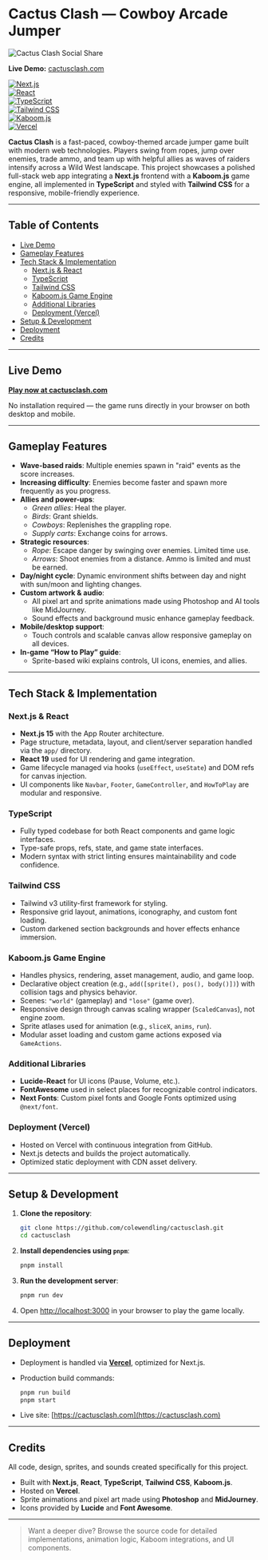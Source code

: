 # Cactus Clash — Cowboy Arcade Jumper

![Cactus Clash Social Share](public/meta/social-share.png)

**Live Demo:** [cactusclash.com](https://cactusclash.com)

[![Next.js](https://img.shields.io/badge/Next.js-15.1.2-000000?style=flat&logo=nextdotjs&logoColor=white)](https://nextjs.org/)  
[![React](https://img.shields.io/badge/React-19.0.0-20232A?style=flat&logo=react&logoColor=white)](https://react.dev/)  
[![TypeScript](https://img.shields.io/badge/TypeScript-5-3178C6?style=flat&logo=typescript&logoColor=white)](https://www.typescriptlang.org/)  
[![Tailwind CSS](https://img.shields.io/badge/Tailwind_CSS-3.4.1-06B6D4?style=flat&logo=tailwindcss&logoColor=white)](https://tailwindcss.com/)  
[![Kaboom.js](https://img.shields.io/badge/Kaboom.js-3000.1.17-FA4E0A?style=flat)](https://kaboomjs.com/)  
[![Vercel](https://img.shields.io/badge/Vercel-Deploy-000000?style=flat&logo=vercel&logoColor=white)](https://vercel.com/)  

**Cactus Clash** is a fast-paced, cowboy-themed arcade jumper game built with modern web technologies. Players swing from ropes, jump over enemies, trade ammo, and team up with helpful allies as waves of raiders intensify across a Wild West landscape. This project showcases a polished full-stack web app integrating a **Next.js** frontend with a **Kaboom.js** game engine, all implemented in **TypeScript** and styled with **Tailwind CSS** for a responsive, mobile-friendly experience.

---

## Table of Contents

- [Live Demo](#live-demo)
- [Gameplay Features](#gameplay-features)
- [Tech Stack & Implementation](#tech-stack--implementation)
  - [Next.js & React](#nextjs--react)
  - [TypeScript](#typescript)
  - [Tailwind CSS](#tailwind-css)
  - [Kaboom.js Game Engine](#kaboomjs-game-engine)
  - [Additional Libraries](#additional-libraries)
  - [Deployment (Vercel)](#deployment-vercel)
- [Setup & Development](#setup--development)
- [Deployment](#deployment)
- [Credits](#credits)

---

## Live Demo

[**Play now at cactusclash.com**](https://cactusclash.com)

No installation required — the game runs directly in your browser on both desktop and mobile.

---

## Gameplay Features

- **Wave-based raids**: Multiple enemies spawn in "raid" events as the score increases.
- **Increasing difficulty**: Enemies become faster and spawn more frequently as you progress.
- **Allies and power-ups**:
  - *Green allies*: Heal the player.
  - *Birds*: Grant shields.
  - *Cowboys*: Replenishes the grappling rope.
  - *Supply carts*: Exchange coins for arrows.
- **Strategic resources**:
  - *Rope*: Escape danger by swinging over enemies. Limited time use.
  - *Arrows*: Shoot enemies from a distance. Ammo is limited and must be earned.
- **Day/night cycle**: Dynamic environment shifts between day and night with sun/moon and lighting changes.
- **Custom artwork & audio**:
  - All pixel art and sprite animations made using Photoshop and AI tools like MidJourney.
  - Sound effects and background music enhance gameplay feedback.
- **Mobile/desktop support**:
  - Touch controls and scalable canvas allow responsive gameplay on all devices.
- **In-game “How to Play” guide**:
  - Sprite-based wiki explains controls, UI icons, enemies, and allies.

---

## Tech Stack & Implementation

### Next.js & React

- **Next.js 15** with the App Router architecture.
- Page structure, metadata, layout, and client/server separation handled via the `app/` directory.
- **React 19** used for UI rendering and game integration.
- Game lifecycle managed via hooks (`useEffect`, `useState`) and DOM refs for canvas injection.
- UI components like `Navbar`, `Footer`, `GameController`, and `HowToPlay` are modular and responsive.

### TypeScript

- Fully typed codebase for both React components and game logic interfaces.
- Type-safe props, refs, state, and game state interfaces.
- Modern syntax with strict linting ensures maintainability and code confidence.

### Tailwind CSS

- Tailwind v3 utility-first framework for styling.
- Responsive grid layout, animations, iconography, and custom font loading.
- Custom darkened section backgrounds and hover effects enhance immersion.

### Kaboom.js Game Engine

- Handles physics, rendering, asset management, audio, and game loop.
- Declarative object creation (e.g., `add([sprite(), pos(), body()])`) with collision tags and physics behavior.
- Scenes: `"world"` (gameplay) and `"lose"` (game over).
- Responsive design through canvas scaling wrapper (`ScaledCanvas`), not engine zoom.
- Sprite atlases used for animation (e.g., `sliceX`, `anims`, `run`).
- Modular asset loading and custom game actions exposed via `GameActions`.

### Additional Libraries

- **Lucide-React** for UI icons (Pause, Volume, etc.).
- **FontAwesome** used in select places for recognizable control indicators.
- **Next Fonts**: Custom pixel fonts and Google Fonts optimized using `@next/font`.

### Deployment (Vercel)

- Hosted on Vercel with continuous integration from GitHub.
- Next.js detects and builds the project automatically.
- Optimized static deployment with CDN asset delivery.

---

## Setup & Development

1. **Clone the repository**:
   ```bash
   git clone https://github.com/colewendling/cactusclash.git
   cd cactusclash
   ```

2. **Install dependencies using `pnpm`**:
   ```bash
   pnpm install
   ```

3. **Run the development server**:
   ```bash
   pnpm run dev
   ```

4. Open [http://localhost:3000](http://localhost:3000) in your browser to play the game locally.

---

## Deployment

- Deployment is handled via [**Vercel**](https://vercel.com), optimized for Next.js.
- Production build commands:
  ```bash
  pnpm run build
  pnpm start
  ```

- Live site: [https://cactusclash.com](https://cactusclash.com)

---

## Credits

All code, design, sprites, and sounds created specifically for this project.

- Built with **Next.js**, **React**, **TypeScript**, **Tailwind CSS**, **Kaboom.js**.
- Hosted on **Vercel**.
- Sprite animations and pixel art made using **Photoshop** and **MidJourney**.
- Icons provided by **Lucide** and **Font Awesome**.

---

> Want a deeper dive? Browse the source code for detailed implementations, animation logic, Kaboom integrations, and UI components.